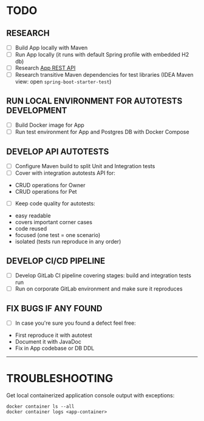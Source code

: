 TODO
====
RESEARCH
--------
- [ ] Build App locally with Maven
- [ ] Run App locally (it runs with default Spring profile with embedded H2 db)
- [ ] Research [App REST API](http://localhost:8080/swagger-ui/)
- [ ] Research transitive Maven dependencies for test libraries (IDEA Maven view: open `spring-boot-starter-test`)

RUN LOCAL ENVIRONMENT FOR AUTOTESTS DEVELOPMENT
-----------------------------------------------
- [ ] Build Docker image for App
- [ ] Run test environment for App and Postgres DB with Docker Compose

DEVELOP API AUTOTESTS
---------------------
- [ ] Configure Maven build to split Unit and Integration tests
- [ ] Cover with integration autotests API for:
- CRUD operations for Owner
- CRUD operations for Pet 
- [ ] Keep code quality for autotests:
- easy readable
- covers important corner cases
- code reused
- focused (one test = one scenario)
- isolated (tests run reproduce in any order)

DEVELOP CI/CD PIPELINE
----------------------
- [ ] Develop GitLab CI pipeline covering stages: build and integration tests run
- [ ] Run on corporate GitLab environment and make sure it reproduces 

FIX BUGS IF ANY FOUND
---------------------
- [ ] In case you're sure you found a defect feel free:
- First reproduce it with autotest
- Document it with JavaDoc
- Fix in App codebase or DB DDL


---


TROUBLESHOOTING
===============

Get local containerized application console output with exceptions:
```shell
docker container ls --all
docker container logs <app-container>
```
